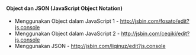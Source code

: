 #### Object dan JSON (JavaScript Object Notation)

- Menggunakan Object dalam JavaScript 1 - http://jsbin.com/fosato/edit?js,console
- Menggunakan Object dalam JavaScript 2 - http://jsbin.com/ceqiki/edit?js,console
- Menggunakan JSON - http://jsbin.com/liqinuz/edit?js,console
